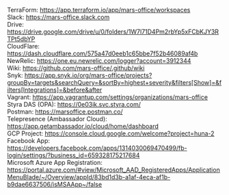 TerraForm: https://app.terraform.io/app/mars-office/workspaces  
Slack: https://mars-office.slack.com  
Drive: https://drive.google.com/drive/u/0/folders/1W7l71D4Pm2rbYp5xFCbKJY3RTPt5dbYP  
CloudFlare: https://dash.cloudflare.com/575a47d0eeb1c65bbe7f52b46089af4b  
NewRelic: https://one.eu.newrelic.com/logger?account=3912344  
Wiki: https://github.com/mars-office/.github/wiki  
Snyk: https://app.snyk.io/org/mars-office/projects?groupBy=targets&searchQuery=&sortBy=highest+severity&filters[Show]=&filters[Integrations]=&before&after  
Vagrant: https://app.vagrantup.com/settings/organizations/mars-office  
Styra DAS (OPA): https://0e03ik.svc.styra.com/  
Postman: https://marsoffice.postman.co/  
Telepresence (Ambassador Cloud): https://app.getambassador.io/cloud/home/dashboard  
GCP Project: https://console.cloud.google.com/welcome?project=huna-2  
Facebook App: https://developers.facebook.com/apps/1314030069470499/fb-login/settings/?business_id=659328175217684  
Microsoft Azure App Registration: https://portal.azure.com/#view/Microsoft_AAD_RegisteredApps/ApplicationMenuBlade/~/Overview/appId/83bd1d3b-a1af-4eca-af1b-b9dae6637506/isMSAApp~/false  
